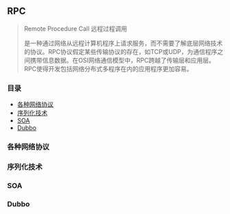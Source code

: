## RPC

> Remote Procedure Call 远程过程调用
>
> 是一种通过网络从远程计算机程序上请求服务，而不需要了解底层网络技术的协议。RPC协议假定某些传输协议的存在，如TCP或UDP，为通信程序之间携带信息数据。在OSI网络通信模型中，RPC跨越了传输层和应用层。RPC使得开发包括网络分布式多程序在内的应用程序更加容易。

### 目录
- [各种网络协议](#各种网络协议)
- [序列化技术](#序列化技术)
- [SOA](#SOA)
- [Dubbo](#Dubbo)

### 各种网络协议
### 序列化技术
### SOA
### Dubbo